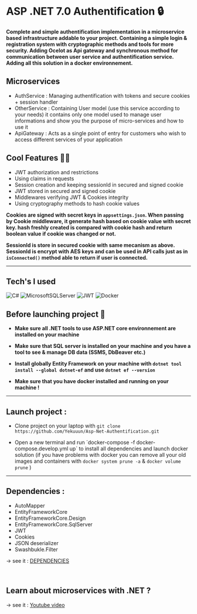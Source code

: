 # ASP .NET 7.0 Authentification 🔒

<strong>Complete and simple authentification implementation in a microservice based infrastructure addable to your project. Containing a simple login & registration system with cryptographic methods and tools for more security. Adding Ocelot as Api gateway and synchronous method for communication between user service and authentification service. Adding all this solution in a docker environnement. </strong>

## Microservices

- AuthService : Managing authentification with tokens and secure cookies + session handler </br>
- OtherService : Containing User model (use this service according to your needs) it contains only one model used to manage user informations and show you the purpose of micro-services and how to use it</br>
- ApiGateway : Acts as a single point of entry for customers who wish to access different services of your application </br>

## Cool Features 🧙‍♂️

- JWT authorization and restrictions
- Using claims in requests
- Session creation and keeping sessionId in secured and signed cookie
- JWT stored in secured and signed cookie
- Middlewares verifying JWT & Cookies integrity
- Using cryptography methods to hash cookie values

<strong>Cookies are signed with secret keys in `appsettings.json`. When passing by Cookie middleware, it generate hash based on cookie value with secret key. hash freshly created is compared with cookie hash and return boolean value if cookie was changed or not.</strong>

<strong>SessionId is store in secured cookie with same mecanism as above. SessionId is encrypt with AES keys and can be used in API calls just as in `isConnected()` method able to return if user is connected.</strong>

---

## Tech's I used

![C#](https://img.shields.io/badge/c%23-%23239120.svg?style=for-the-badge&logo=c-sharp&logoColor=white) ![MicrosoftSQLServer](https://img.shields.io/badge/Microsoft%20SQL%20Sever-CC2927?style=for-the-badge&logo=microsoft%20sql%20server&logoColor=white) ![JWT](https://img.shields.io/badge/JWT-black?style=for-the-badge&logo=JSON%20web%20tokens)
![Docker](https://img.shields.io/badge/docker-%230db7ed.svg?style=for-the-badge&logo=docker&logoColor=white)


## Before launching project 🚨

- <strong>Make sure all .NET tools to use ASP.NET core environnement are installed on your machine <br>

- Make sure that SQL server is installed on your machine and you have a tool to see & manage DB data (SSMS, DbBeaver etc.)

- Install globally Entity Framework on your machine with `dotnet tool install --global dotnet-ef` and use `dotnet ef --version`</strong>

- <strong>Make sure that you have docker installed and running on your machine !</strong>

---

## Launch project :

- Clone project on your laptop with `git clone https://github.com/Yekuuun/Asp-Net-Authentification.git`

- Open a new terminal and run ´docker-compose -f docker-compose.develop.yml up´ to install all dependencies and launch docker solution
(if you have problems with docker you can remove all your old images and containers with `docker system prune -a` & `docker volume prune` )

---

## Dependencies :

- AutoMapper
- EntityFrameworkCore
- EntityFrameworkCore.Design
- EntityFrameworkCore.SqlServer
- JWT
- Cookies
- JSON deserializer
- Swashbukle.Filter

-> see it : <a href="https://github.com/Yekuuun/Asp-Net-Authentification/blob/main/MicroServices/AuthService/AuthService.csproj">DEPENDENCIES</a>

</br>

## Learn about microservices with .NET ?

-> see it : <a href="https://www.youtube.com/watch?v=DgVjEo3OGBI&t=3135s">Youtube video</a>

